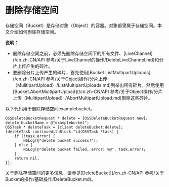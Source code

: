 # 删除存储空间

存储空间（Bucket）是存储对象（Object）的容器。对象都隶属于存储空间。本文介绍如何删除存储空间。

**说明：**

-   删除存储空间之前，必须先删除存储空间下的所有文件、[LiveChannel](/cn.zh-CN/API 参考/关于LiveChannel的操作/DeleteLiveChannel.md)和分片上传产生的碎片。
-   要删除分片上传产生的碎片，首先使用[Bucket.ListMultipartUploads](/cn.zh-CN/API 参考/关于Object操作/分片上传（MulitipartUpload）/ListMultipartUploads.md)列举出所有碎片，然后使用[Bucket.AbortMultipartUpload](/cn.zh-CN/API 参考/关于Object操作/分片上传（MulitipartUpload）/AbortMultipartUpload.md)删除这些碎片。

以下代码用于删除存储空间examplebucket。

```
OSSDeleteBucketRequest * delete = [OSSDeleteBucketRequest new];
delete.bucketName = @"examplebucket";
OSSTask * deleteTask = [client deleteBucket:delete];
[deleteTask continueWithBlock:^id(OSSTask *task) {
    if (!task.error) {
        NSLog(@"delete bucket success!");
    } else {
        NSLog(@"delete bucket failed, error: %@", task.error);
    }
    return nil;
}];
```

关于删除存储空间的更多信息，请参见[DeleteBucket](/cn.zh-CN/API 参考/关于Bucket的操作/基础操作/DeleteBucket.md)。

